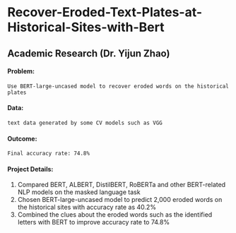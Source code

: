 # Recover-Eroded-Text-Plates-at-Historical-Sites-with-Bert
## Academic Research (Dr. Yijun Zhao)                                                                                                                               
#### Problem: 
    Use BERT-large-uncased model to recover eroded words on the historical plates
    
#### Data:
    text data generated by some CV models such as VGG
    
#### Outcome:
    Final accuracy rate: 74.8%
    
#### Project Details:
1. Compared BERT, ALBERT, DistilBERT, RoBERTa and other BERT-related NLP models on the masked language task
2. Chosen BERT-large-uncased model to predict 2,000 eroded words on the historical sites with accuracy rate as 40.2%
3. Combined the clues about the eroded words such as the identified letters with BERT to improve accuracy rate to 74.8%

